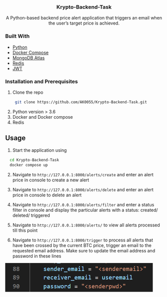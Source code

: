 
<h3 align="center">Krypto-Backend-Task</h3>
<p align="center">
    A Python-based backend price alert application that triggers an email when the user’s target price is
achieved.
    <br /></p>

### Built With

- [Python](https://www.python.org/)
- [Docker Compose](https://docs.docker.com/compose/)
- [MongoDB Atlas](https://www.mongodb.com/)
- [Redis](https://redis.io/)
- [JWT](https://jwt.io/)

### Installation and Prerequisites
1. Clone the repo
    ```sh
     git clone https://github.com/AK0055/Krypto-Backend-Task.git
    ```
2. Python version > 3.6
3. Docker and Docker compose
4. Redis 

## Usage
1. Start the application using
```sh
  cd Krypto-Backend-Task
  docker compose up
  ```
2. Navigate to `http://127.0.0.1:8000/alerts/create` and enter an alert price in console to create a new alert

3. Navigate to `http://127.0.0.1:8000/alerts/delete` and enter an alert price in console to delete an alert

4. Navigate to `http://127.0.0.1:8000/alerts/filter` and enter a status filter in console and display the particular alerts with a status: created/ deleted/ triggered

5. Navigate to `http://127.0.0.1:8000/alerts/` to view all alerts processed till this point

6. Navigate to `http://127.0.0.1:8000/trigger` to process all alerts that have been crossed by the current BTC price, trigger an email to the requested email address.  Make sure to update the email address and password in these lines
<div style="tab-size: 2">
 <img src="emailpwd.png" alt="img" width="472" height="92">
</div>
 
